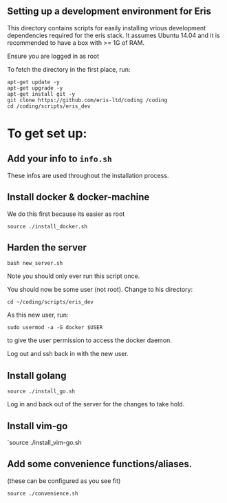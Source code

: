 Setting up a development environment for Eris
----------

This directory contains scripts for easily installing vrious development dependencies required for the eris stack. It assumes Ubuntu 14.04 and it is recommended to have a box with >= 1G of RAM.

Ensure you are logged in as root

To fetch the directory in the first place, run:
```
apt-get update -y
apt-get upgrade -y
apt-get install git -y
git clone https://github.com/eris-ltd/coding /coding
cd /coding/scripts/eris_dev
```


# To get set up:
## Add your info to `info.sh`
These infos are used throughout the installation process.

## Install docker & docker-machine
We do this first because its easier as root

`source ./install_docker.sh`

## Harden the server

`bash new_server.sh`

Note you should only ever run this script once.

You should now be some user (not root). Change to his directory:

`cd ~/coding/scripts/eris_dev`

As this new user, run:

`sudo usermod -a -G docker $USER` 

to give the user permission to access the docker daemon.

Log out and ssh back in with the new user.

## Install golang

`source ./install_go.sh`


Log in and back out of the server for the changes to take hold.

## Install vim-go
`source ./install_vim-go.sh

## Add some convenience functions/aliases.
(these can be configured as you see fit)

`source ./convenience.sh`

